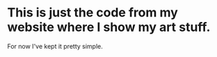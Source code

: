 # This is just the code from my website where I show my art stuff. 
For now I've kept it pretty simple.

